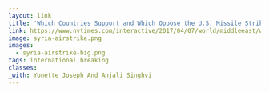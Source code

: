 ```yaml
---
layout: link
title: 'Which Countries Support and Which Oppose the U.S. Missile Strikes in Syria'
link: https://www.nytimes.com/interactive/2017/04/07/world/middleeast/world-reactions-syria-strike.html
image: syria-airstrike.png
images:
  - syria-airstrike-big.png
tags: international,breaking
classes:
_with: Yonette Joseph And Anjali Singhvi
---
```

